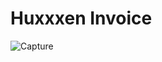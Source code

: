 # Huxxxen Invoice 
![Capture](https://user-images.githubusercontent.com/36893768/64489434-eca64300-d270-11e9-9ba1-ca948703d79d.PNG)
